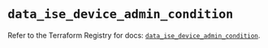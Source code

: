 # `data_ise_device_admin_condition`

Refer to the Terraform Registry for docs: [`data_ise_device_admin_condition`](https://registry.terraform.io/providers/ciscodevnet/ise/0.2.11/docs/data-sources/device_admin_condition).
